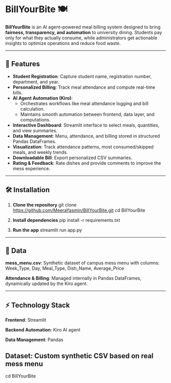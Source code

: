 # BillYourBite 🍽️

**BillYourBite** is an AI agent–powered meal billing system designed to bring **fairness, transparency, and automation** to university dining. Students pay only for what they actually consume, while administrators get actionable insights to optimize operations and reduce food waste.

---

## 🌟 Features

- **Student Registration**: Capture student name, registration number, department, and year.  
- **Personalized Billing**: Track meal attendance and compute real-time bills.  
- **AI Agent Automation (Kiro)**:  
  - Orchestrates workflows like meal attendance logging and bill calculation.  
  - Maintains smooth automation between frontend, data layer, and computations.  
- **Interactive Dashboard**: Streamlit interface to select meals, quantities, and view summaries.  
- **Data Management**: Menu, attendance, and billing stored in structured Pandas DataFrames.  
- **Visualization**: Track attendance patterns, most consumed/skipped meals, and weekly trends.  
- **Downloadable Bill**: Export personalized CSV summaries.  
- **Rating & Feedback**: Rate dishes and provide comments to improve the mess experience.

---

## 🛠️ Installation

1. **Clone the repository**
   git clone https://github.com/MeeraYasmin/BillYourBite.git
cd BillYourBite

2. **Install dependencies**
  pip install -r requirements.txt

3. **Run the app**
   streamlit run app.py

---
## 📂 Data

**mess_menu.csv**: Synthetic dataset of campus mess menu with columns:
Week_Type, Day, Meal_Type, Dish_Name, Average_Price

**Attendance & Billing**: Managed internally in Pandas DataFrames, dynamically updated by the Kiro agent.

---
## ⚡ Technology Stack

**Frontend**: Streamlit

**Backend Automation**: Kiro AI agent

**Data Management**: Pandas

**Dataset**: Custom synthetic CSV based on real mess menu
---




cd BillYourBite
